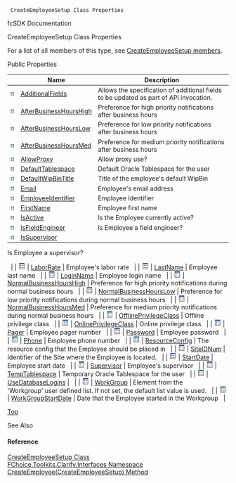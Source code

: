 ﻿     CreateEmployeeSetup Class Properties                                                   

fcSDK Documentation

CreateEmployeeSetup Class Properties

For a list of all members of this type, see [CreateEmployeeSetup members](FChoice.Toolkits.Clarify~FChoice.Toolkits.Clarify.Interfaces.CreateEmployeeSetup_members.md).

Public Properties

|   | Name | Description |
| --- | --- | --- |
| ![Public Property](dotnetimages/publicProperty.png) | [AdditionalFields](FChoice.Toolkits.Clarify~FChoice.Toolkits.Clarify.Interfaces.CreateEmployeeSetup~AdditionalFields.md) | Allows the specification of additional fields to be updated as part of API invocation.   |
| ![Public Property](dotnetimages/publicProperty.png) | [AfterBusinessHoursHigh](FChoice.Toolkits.Clarify~FChoice.Toolkits.Clarify.Interfaces.CreateEmployeeSetup~AfterBusinessHoursHigh.md) | Preference for high priority notifications after business hours   |
| ![Public Property](dotnetimages/publicProperty.png) | [AfterBusinessHoursLow](FChoice.Toolkits.Clarify~FChoice.Toolkits.Clarify.Interfaces.CreateEmployeeSetup~AfterBusinessHoursLow.md) | Preference for low priority notifications after business hours   |
| ![Public Property](dotnetimages/publicProperty.png) | [AfterBusinessHoursMed](FChoice.Toolkits.Clarify~FChoice.Toolkits.Clarify.Interfaces.CreateEmployeeSetup~AfterBusinessHoursMed.md) | Preference for medium priority notifications after business hours   |
| ![Public Property](dotnetimages/publicProperty.png) | [AllowProxy](FChoice.Toolkits.Clarify~FChoice.Toolkits.Clarify.Interfaces.CreateEmployeeSetup~AllowProxy.md) | Allow proxy use?   |
| ![Public Property](dotnetimages/publicProperty.png) | [DefaultTablespace](FChoice.Toolkits.Clarify~FChoice.Toolkits.Clarify.Interfaces.CreateEmployeeSetup~DefaultTablespace.md) | Default Oracle Tablespace for the user   |
| ![Public Property](dotnetimages/publicProperty.png) | [DefaultWipBinTitle](FChoice.Toolkits.Clarify~FChoice.Toolkits.Clarify.Interfaces.CreateEmployeeSetup~DefaultWipBinTitle.md) | Title of the employee's default WipBin   |
| ![Public Property](dotnetimages/publicProperty.png) | [Email](FChoice.Toolkits.Clarify~FChoice.Toolkits.Clarify.Interfaces.CreateEmployeeSetup~Email.md) | Employee's email address   |
| ![Public Property](dotnetimages/publicProperty.png) | [EmployeeIdentifier](FChoice.Toolkits.Clarify~FChoice.Toolkits.Clarify.Interfaces.CreateEmployeeSetup~EmployeeIdentifier.md) | Employee Identifier   |
| ![Public Property](dotnetimages/publicProperty.png) | [FirstName](FChoice.Toolkits.Clarify~FChoice.Toolkits.Clarify.Interfaces.CreateEmployeeSetup~FirstName.md) | Employee first name   |
| ![Public Property](dotnetimages/publicProperty.png) | [IsActive](FChoice.Toolkits.Clarify~FChoice.Toolkits.Clarify.Interfaces.CreateEmployeeSetup~IsActive.md) | Is the Employee currently active?   |
| ![Public Property](dotnetimages/publicProperty.png) | [IsFieldEngineer](FChoice.Toolkits.Clarify~FChoice.Toolkits.Clarify.Interfaces.CreateEmployeeSetup~IsFieldEngineer.md) | Is Employee a field engineer?   |
| ![Public Property](dotnetimages/publicProperty.png) | [IsSupervisor](FChoice.Toolkits.Clarify~FChoice.Toolkits.Clarify.Interfaces.CreateEmployeeSetup~IsSupervisor.md) | 
Is Employee a supervisor?

  |
| ![Public Property](dotnetimages/publicProperty.png) | [LaborRate](FChoice.Toolkits.Clarify~FChoice.Toolkits.Clarify.Interfaces.CreateEmployeeSetup~LaborRate.md) | Employee's labor rate   |
| ![Public Property](dotnetimages/publicProperty.png) | [LastName](FChoice.Toolkits.Clarify~FChoice.Toolkits.Clarify.Interfaces.CreateEmployeeSetup~LastName.md) | Employee last name   |
| ![Public Property](dotnetimages/publicProperty.png) | [LoginName](FChoice.Toolkits.Clarify~FChoice.Toolkits.Clarify.Interfaces.CreateEmployeeSetup~LoginName.md) | Employee login name   |
| ![Public Property](dotnetimages/publicProperty.png) | [NormalBusinessHoursHigh](FChoice.Toolkits.Clarify~FChoice.Toolkits.Clarify.Interfaces.CreateEmployeeSetup~NormalBusinessHoursHigh.md) | Preference for high priority notifications during normal business hours   |
| ![Public Property](dotnetimages/publicProperty.png) | [NormalBusinessHoursLow](FChoice.Toolkits.Clarify~FChoice.Toolkits.Clarify.Interfaces.CreateEmployeeSetup~NormalBusinessHoursLow.md) | Preference for low priority notifications during normal business hours   |
| ![Public Property](dotnetimages/publicProperty.png) | [NormalBusinessHoursMed](FChoice.Toolkits.Clarify~FChoice.Toolkits.Clarify.Interfaces.CreateEmployeeSetup~NormalBusinessHoursMed.md) | Preference for medium priority notifications during normal business hours   |
| ![Public Property](dotnetimages/publicProperty.png) | [OfflinePrivilegeClass](FChoice.Toolkits.Clarify~FChoice.Toolkits.Clarify.Interfaces.CreateEmployeeSetup~OfflinePrivilegeClass.md) | Offline privilege class   |
| ![Public Property](dotnetimages/publicProperty.png) | [OnlinePrivilegeClass](FChoice.Toolkits.Clarify~FChoice.Toolkits.Clarify.Interfaces.CreateEmployeeSetup~OnlinePrivilegeClass.md) | Online privilege class   |
| ![Public Property](dotnetimages/publicProperty.png) | [Pager](FChoice.Toolkits.Clarify~FChoice.Toolkits.Clarify.Interfaces.CreateEmployeeSetup~Pager.md) | Employee pager number   |
| ![Public Property](dotnetimages/publicProperty.png) | [Password](FChoice.Toolkits.Clarify~FChoice.Toolkits.Clarify.Interfaces.CreateEmployeeSetup~Password.md) | Employee password   |
| ![Public Property](dotnetimages/publicProperty.png) | [Phone](FChoice.Toolkits.Clarify~FChoice.Toolkits.Clarify.Interfaces.CreateEmployeeSetup~Phone.md) | Employee phone number   |
| ![Public Property](dotnetimages/publicProperty.png) | [ResourceConfig](FChoice.Toolkits.Clarify~FChoice.Toolkits.Clarify.Interfaces.CreateEmployeeSetup~ResourceConfig.md) | The resource config that the Employee should be placed in   |
| ![Public Property](dotnetimages/publicProperty.png) | [SiteIDNum](FChoice.Toolkits.Clarify~FChoice.Toolkits.Clarify.Interfaces.CreateEmployeeSetup~SiteIDNum.md) | Identifier of the Site where the Employee is located.   |
| ![Public Property](dotnetimages/publicProperty.png) | [StartDate](FChoice.Toolkits.Clarify~FChoice.Toolkits.Clarify.Interfaces.CreateEmployeeSetup~StartDate.md) | Employee start date   |
| ![Public Property](dotnetimages/publicProperty.png) | [Supervisor](FChoice.Toolkits.Clarify~FChoice.Toolkits.Clarify.Interfaces.CreateEmployeeSetup~Supervisor.md) | Employee's supervisor   |
| ![Public Property](dotnetimages/publicProperty.png) | [TempTablespace](FChoice.Toolkits.Clarify~FChoice.Toolkits.Clarify.Interfaces.CreateEmployeeSetup~TempTablespace.md) | Temporary Oracle Tablespace for the user   |
| ![Public Property](dotnetimages/publicProperty.png) | [UseDatabaseLogins](FChoice.Toolkits.Clarify~FChoice.Toolkits.Clarify.Interfaces.CreateEmployeeSetup~UseDatabaseLogins.md) |   |
| ![Public Property](dotnetimages/publicProperty.png) | [WorkGroup](FChoice.Toolkits.Clarify~FChoice.Toolkits.Clarify.Interfaces.CreateEmployeeSetup~WorkGroup.md) | Element from the 'Workgroup' user defined list. If not set, the default list value is used.   |
| ![Public Property](dotnetimages/publicProperty.png) | [WorkGroupStartDate](FChoice.Toolkits.Clarify~FChoice.Toolkits.Clarify.Interfaces.CreateEmployeeSetup~WorkGroupStartDate.md) | Date that the Employee started in the Workgroup   |

[Top](#top)

See Also

#### Reference

[CreateEmployeeSetup Class](FChoice.Toolkits.Clarify~FChoice.Toolkits.Clarify.Interfaces.CreateEmployeeSetup.md)  
[FChoice.Toolkits.Clarify.Interfaces Namespace](FChoice.Toolkits.Clarify~FChoice.Toolkits.Clarify.Interfaces_namespace.md)  
[CreateEmployee(CreateEmployeeSetup) Method](FChoice.Toolkits.Clarify~FChoice.Toolkits.Clarify.Interfaces.InterfacesToolkit~CreateEmployee(CreateEmployeeSetup).md)